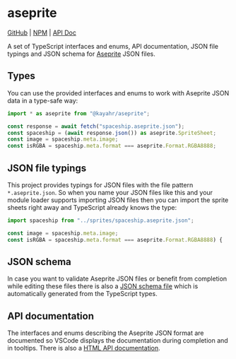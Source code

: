 aseprite
========

[GitHub] | [NPM] | [API Doc]

A set of TypeScript interfaces and enums, API documentation, JSON file typings and JSON schema for [Aseprite] JSON files.

Types
-----

You can use the provided interfaces and enums to work with Aseprite JSON data in a type-safe way:

```typescript
import * as aseprite from "@kayahr/aseprite";

const response = await fetch("spaceship.aseprite.json");
const spaceship = (await response.json()) as aseprite.SpriteSheet;
const image = spaceship.meta.image;
const isRGBA = spaceship.meta.format === aseprite.Format.RGBA8888;
```

JSON file typings
-----------------

This project provides typings for JSON files with the file pattern `*.aseprite.json`. So when you name your JSON files like this and your module loader supports importing JSON files then you can import the sprite sheets right away and TypeScript already knows the type:

```typescript
import spaceship from "../sprites/spaceship.aseprite.json";

const image = spaceship.meta.image;
const isRGBA = spaceship.meta.format === aseprite.Format.RGBA8888) {
```

JSON schema
-----------

In case you want to validate Aseprite JSON files or benefit from completion while editing these files there is also a [JSON schema file](https://kayahr.github.io/aseprite/aseprite.schema.json) which is automatically generated from the TypeScript types.

API documentation
-----------------

The interfaces and enums describing the Aseprite JSON format are documented so VSCode displays the documentation during completion and in tooltips. There is also a [HTML API documentation](https://kayahr.github.io/aseprite/).


[API Doc]: https://kayahr.github.io/aseprite/
[GitHub]: https://github.com/kayahr/aseprite
[NPM]: https://www.npmjs.com/package/@kayahr/aseprite
[Aseprite]: https://www.aseprite.org/
